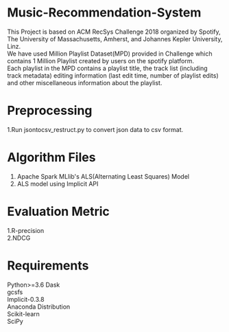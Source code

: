 # Music-Recommendation-System
This Project is based on ACM RecSys Challenge 2018 organized by Spotify, The University of Massachusetts, Amherst, and Johannes Kepler University, Linz.  
We have used Million Playlist Dataset(MPD) provided in Challenge which contains 1 Million Playlist created by users on the spotify platform.  
Each playlist in the MPD contains a playlist title, the track list (including track metadata) editing information (last edit time, 
number of playlist edits) and other miscellaneous information about the playlist.
# Preprocessing
1.Run jsontocsv_restruct.py to convert json data to csv format.
# Algorithm Files
1. Apache Spark MLlib's ALS(Alternating Least Squares) Model 
2. ALS model using Implicit API 
# Evaluation Metric
1.R-precision   
2.NDCG 
# Requirements
Python>=3.6
Dask  
gcsfs  
Implicit-0.3.8  
Anaconda Distribution  
Scikit-learn      
SciPy    

